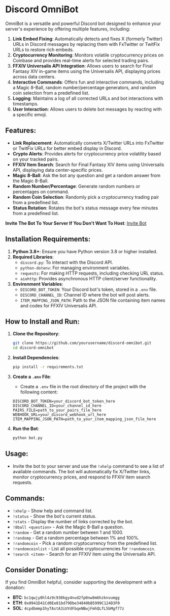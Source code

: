 # Discord OmniBot

OmniBot is a versatile and powerful Discord bot designed to enhance your server's experience by offering multiple features, including:

1. **Link Embed Fixing**: Automatically detects and fixes X (formerly Twitter) URLs in Discord messages by replacing them with FxTwitter or TwitFix URLs to restore rich embeds.
2. **Cryptocurrency Monitoring**: Monitors volatile cryptocurrency prices on Coinbase and provides real-time alerts for selected trading pairs.
3. **FFXIV Universalis API Integration**: Allows users to search for Final Fantasy XIV in-game items using the Universalis API, displaying prices across data centers.
4. **Interactive Commands**: Offers fun and interactive commands, including a Magic 8-Ball, random number/percentage generators, and random coin selection from a predefined list.
5. **Logging**: Maintains a log of all corrected URLs and bot interactions with timestamps.
6. **User Interaction**: Allows users to delete bot messages by reacting with a specific emoji.

## Features:
- **Link Replacement**: Automatically converts X/Twitter URLs into FxTwitter or TwitFix URLs for better embed display in Discord.
- **Crypto Alerts**: Provides alerts for cryptocurrency price volatility based on your tracked pairs.
- **FFXIV Item Search**: Search for Final Fantasy XIV items using Universalis API, displaying data center-specific prices.
- **Magic 8-Ball**: Ask the bot any question and get a random answer from the Magic 8-Ball.
- **Random Number/Percentage**: Generate random numbers or percentages on command.
- **Random Coin Selection**: Randomly pick a cryptocurrency trading pair from a predefined list.
- **Status Rotation**: Rotates the bot's status message every few minutes from a predefined list.

**Invite The Bot To Your Server If You Don't Want To Host**: [Invite Bot](https://discord.com/oauth2/authorize?client_id=1264424150664089611&permissions=3271680&scope=bot)

## Installation Requirements:
1. **Python 3.8+**: Ensure you have Python version 3.8 or higher installed.
2. **Required Libraries**:
    - `discord.py`: To interact with the Discord API.
    - `python-dotenv`: For managing environment variables.
    - `requests`: For making HTTP requests, including checking URL status.
    - `aiohttp`: Provides asynchronous HTTP client/server functionality.
3. **Environment Variables**:
    - `DISCORD_BOT_TOKEN`: Your Discord bot's token, stored in a `.env` file.
    - `DISCORD_CHANNEL_ID`: Channel ID where the bot will post alerts.
    - `ITEM_MAPPING_JSON_PATH`: Path to the JSON file containing item names and codes for FFXIV Universalis API.

## How to Install and Run:
1. **Clone the Repository**:
    ```bash
    git clone https://github.com/yourusername/discord-omnibot.git
    cd discord-omnibot
    ```

2. **Install Dependencies**:
    ```bash
    pip install -r requirements.txt
    ```

3. **Create a `.env` File**:
    - Create a `.env` file in the root directory of the project with the following content:
    ```
    DISCORD_BOT_TOKEN=your_discord_bot_token_here
    DISCORD_CHANNEL_ID=your_channel_id_here
    PAIRS_FILE=path_to_your_pairs_file_here
    WEBHOOK_URL=your_discord_webhook_url_here
    ITEM_MAPPING_JSON_PATH=path_to_your_item_mapping_json_file_here
    ```

4. **Run the Bot**:
    ```bash
    python bot.py
    ```

## Usage:
- Invite the bot to your server and use the `!xhelp` command to see a list of available commands. The bot will automatically fix X/Twitter links, monitor cryptocurrency prices, and respond to FFXIV item search requests.

## Commands:
- `!xhelp` - Show help and command list.
- `!status` - Show the bot's current status.
- `!stats` - Display the number of links corrected by the bot.
- `!8ball <question>` - Ask the Magic 8-Ball a question.
- `!random` - Get a random number between 1 and 1000.
- `!randomp` - Get a random percentage between 1% and 100%.
- `!randomcoin` - Pick a random cryptocurrency from the predefined list.
- `!randomcoinlist` - List all possible cryptocurrencies for `!randomcoin`.
- `!search <item>` - Search for an FFXIV item using the Universalis API.

## Consider Donating:
If you find OmniBot helpful, consider supporting the development with a donation:

- **BTC**: `bc1qwjy0hl4z9c930kgy4nud2fp0nw8m6hzknvumgg`
- **ETH**: `0x0941D41Cd0Ee81bd79Dbe34840bB5999C124D3F0`
- **SOL**: `4cpdbmmp1hyTAstA3iUYdFbqeNBwjFmhQLfL5bMgf77z`
